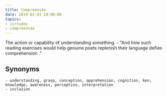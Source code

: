 ```yaml
---
title: Compreensão
date: 2019-02-01 19:00:00
topics: 
- virtudes
- compreensao
---
```


The action or capability of understanding something.
	- "And how such reading exercises would help genuine poets replenish their language defies comprehension ."

## Synonyms
	- understanding, grasp, conception, apprehension, cognition, ken, knowledge, awareness, perception, interpretation
	- inclusion

